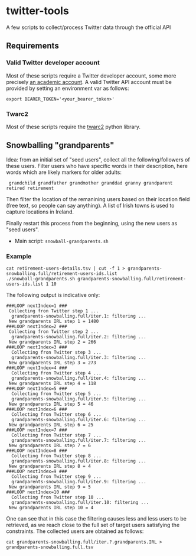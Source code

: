 # twitter-tools
A few scripts to collect/process Twitter data through the official API

## Requirements

### Valid Twitter developer account

Most of these scripts require a Twitter developer account, some more precisely [an academic account](https://developer.twitter.com/en/products/twitter-api/academic-research).  A valid Twitter API account must be provided by setting an environment var as follows:

```
export BEARER_TOKEN='<your_bearer_token>'
```

### Twarc2 

Most of these scripts require the [twarc2](https://twarc-project.readthedocs.io/en/latest/twarc2_en_us/) python library.


## Snowballing "grandparents"

Idea: from an initial set of "seed users", collect all the following/followers of these users. Filter users who have specific words in their description, here words which are likely markers for older adults:

```
 grandchild grandfather grandmother granddad granny grandparent retired retirement
```

Then filter the location of the remanining users based on their location field (free text, so people can say anything). A list of Irish towns is used to capture locations in Ireland.

Finally restart this process from the beginning, using the new users as "seed users".

- Main script: `snowball-grandparents.sh`


### Example



```
cat retirement-users-details.tsv | cut -f 1 > grandparents-snowballing.full/retirement-users-ids.list
./snowball-grandparents.sh grandparents-snowballing.full/retirement-users-ids.list 1 10
```

The following output is indicative only:

```
###LOOP nextIndex=1 ###
 Collecting fron Twitter step 1 ...
  grandparents-snowballing.full/iter.1: filtering ...
 New grandparents IRL step 1 = 1480
###LOOP nextIndex=2 ###
 Collecting fron Twitter step 2 ...
  grandparents-snowballing.full/iter.2: filtering ...
 New grandparents IRL step 2 = 266
###LOOP nextIndex=3 ###
  Collecting fron Twitter step 3 ...
  grandparents-snowballing.full/iter.3: filtering ...
 New grandparents IRL step 3 = 273
###LOOP nextIndex=4 ###
  Collecting fron Twitter step 4 ...
  grandparents-snowballing.full/iter.4: filtering ...
 New grandparents IRL step 4 = 118
###LOOP nextIndex=5 ###
  Collecting fron Twitter step 5 ...
  grandparents-snowballing.full/iter.5: filtering ...
 New grandparents IRL step 5 = 46
###LOOP nextIndex=6 ###
  Collecting fron Twitter step 6 ...
  grandparents-snowballing.full/iter.6: filtering ...
 New grandparents IRL step 6 = 25
###LOOP nextIndex=7 ###
  Collecting fron Twitter step 7 ...
  grandparents-snowballing.full/iter.7: filtering ...
 New grandparents IRL step 7 = 6
###LOOP nextIndex=8 ###
  Collecting fron Twitter step 8 ...
  grandparents-snowballing.full/iter.8: filtering ...
 New grandparents IRL step 8 = 4
###LOOP nextIndex=9 ###
  Collecting fron Twitter step 9 ...
  grandparents-snowballing.full/iter.9: filtering ...
 New grandparents IRL step 9 = 5
###LOOP nextIndex=10 ###
  Collecting fron Twitter step 10 ...
  grandparents-snowballing.full/iter.10: filtering ...
 New grandparents IRL step 10 = 4
```

One can see that in this case the filtering causes less and less users to be retrieved, as we reach close to the full set of target users satisfying the constraints. The collected users are obtained as follows:

```
cat grandparents-snowballing.full/iter.?.grandparents.IRL > grandparents-snowballing.full.tsv
```
